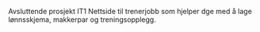 Avsluttende prosjekt IT1
Nettside til trenerjobb som hjelper dge med å lage lønnsskjema, makkerpar og treningsopplegg. 
